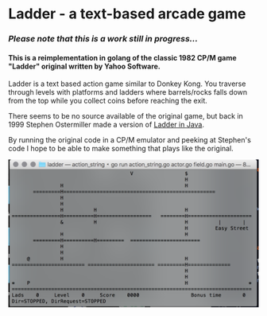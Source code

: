 # Ladder - a text-based arcade game

### _Please note that this is a work still in progress..._

#### This is a reimplementation in golang of the classic 1982 CP/M game "Ladder" original written by Yahoo Software.


Ladder is a text based action game similar to Donkey Kong. You traverse through levels with platforms and ladders where barrels/rocks falls down from the top while you collect coins before reaching the exit.

There seems to be no source available of the original game, but back in 1999 Stephen Ostermiller made a version of [Ladder in Java](http://ostermiller.org/ladder/).

By running the original code in a CP/M emulator and peeking at Stephen's code I hope to be able to make something that plays like the original.

<img src=https://raw.githubusercontent.com/SmallRoomLabs/ladder/master/images/GameRunning1.png width=800 />

